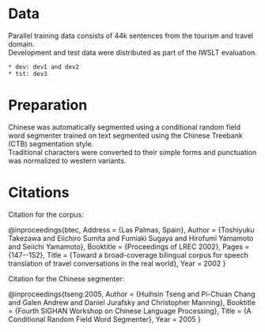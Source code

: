 # Data

Parallel training data consists of 44k sentences from the tourism and travel domain.  
Development and test data were distributed as part of the IWSLT evaluation.

    * dev: dev1 and dev2
    * tst: dev3

# Preparation

Chinese was automatically segmented using a conditional random field word segmenter trained on text segmented using the Chinese Treebank (CTB) segmentation style.  
Traditional characters were converted to their simple forms and punctuation was normalized to western variants.

# Citations 

Citation for the corpus:

@inproceedings{btec,
  Address = {Las Palmas, Spain},
  Author = {Toshiyuku Takezawa and Eiichiro Sumita and Fumiaki Sugaya and Hirofumi Yamamoto and Seiichi Yamamoto},
  Booktitle = {Proceedings of LREC 2002},
  Pages = {147--152},
  Title = {Toward a broad-coverage bilingual corpus for speech translation of travel conversations in the real world},
  Year = 2002
}

Citation for the Chinese segmenter:

@inproceedings{tseng:2005,
  Author = {Huihsin Tseng and Pi-Chuan Chang and Galen Andrew and Daniel Jurafsky and Christopher Manning},
  Booktitle = {Fourth SIGHAN Workshop on Chinese Language Processing},
  Title = {A Conditional Random Field Word Segmenter},
  Year = 2005
}

